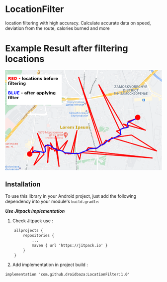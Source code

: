 # LocationFilter
location filtering with high accuracy.
Calculate accurate data on speed, deviation from the route, calories burned and more 

# Example Result after filtering locations
![](art/preview.png)

## Installation

To use this library in your Android project, just add the following dependency into your module's `build.gradle`:

***Use Jitpack implementation***

1. Check Jitpack use : 
```
	allprojects {
		repositories {
			...
			maven { url 'https://jitpack.io' }
		}
	}
```

2. Add implementation in project build :
```
implementation 'com.github.droidbaza:LocationFilter:1.0'
```
